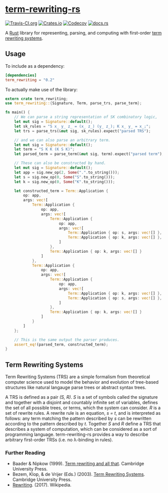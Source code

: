 # [term-rewriting-rs][0]

[![Travis-CI.org](https://img.shields.io/travis/joshrule/term-rewriting-rs.svg?maxAge=3600)](https://travis-ci.org/joshrule/term-rewriting-rs)
[![Crates.io](https://img.shields.io/crates/v/term_rewriting.svg?maxAge=3600)](https://crates.io/crates/term_rewriting)
[![Codecov](https://img.shields.io/codecov/c/github/joshrule/term-rewriting-rs.svg?maxAge=3600)](https://codecov.io/gh/joshrule/term-rewriting-rs)
[![docs.rs](https://docs.rs/term_rewriting/badge.svg)](https://docs.rs/term_rewriting)

A [Rust][1] library for representing, parsing, and computing with first-order [term rewriting systems][2].

## Usage

To include as a dependency:

```toml
[dependencies]
term_rewriting = "0.2"
```

To actually make use of the library:

```rust
extern crate term_rewriting;
use term_rewriting::{Signature, Term, parse_trs, parse_term};

fn main() {
    // We can parse a string representation of SK combinatory logic,
    let mut sig = Signature::default();
    let sk_rules = "S x_ y_ z_ = (x_ z_) (y_ z_); K x_ y_ = x_;";
    let trs = parse_trs(&mut sig, sk_rules).expect("parsed TRS");

    // and we can also parse an arbitrary term.
    let mut sig = Signature::default();
    let term = "S K K (K S K)";
    let parsed_term = parse_term(&mut sig, term).expect("parsed term");

    // These can also be constructed by hand.
    let mut sig = Signature::default();
    let app = sig.new_op(2, Some(".".to_string()));
    let s = sig.new_op(0, Some("S".to_string()));
    let k = sig.new_op(0, Some("K".to_string()));

    let constructed_term = Term::Application {
        op: app,
        args: vec![
            Term::Application {
                op: app,
                args: vec![
                    Term::Application {
                        op: app,
                        args: vec![
                            Term::Application { op: s, args: vec![] },
                            Term::Application { op: k, args: vec![] },
                        ]
                    },
                    Term::Application { op: k, args: vec![] }
                ]
            },
            Term::Application {
                op: app,
                args: vec![
                    Term::Application {
                        op: app,
                        args: vec![
                            Term::Application { op: k, args: vec![] },
                            Term::Application { op: s, args: vec![] },
                        ]
                    },
                    Term::Application { op: k, args: vec![] }
                ]
            }
        ]
    };

    // This is the same output the parser produces.
    assert_eq!(parsed_term, constructed_term);
}
```

## Term Rewriting Systems

Term Rewriting Systems (TRS) are a simple formalism from theoretical computer science used to model the behavior and evolution of tree-based structures like natural langauge parse trees or abstract syntax trees.

A TRS is defined as a pair _(S, R)_. _S_ is a set of symbols called the signature and together with a disjoint and countably infinite set of variables, defines the set of all possible trees, or terms, which the system can consider. _R_ is a set of rewrite rules. A rewrite rule is an equation, _s = t_, and is interpreted as follows: any term matching the pattern described by _s_ can be rewritten according to the pattern described by _t_. Together _S_ and _R_ define a TRS that describes a system of computation, which can be considered as a sort of programming language. term-rewriting-rs provides a way to describe arbitrary first-order TRSs (i.e. no λ-binding in rules).

### Further Reading

- Baader & Nipkow (1999). [Term rewriting and all that][ref.1]. Cambridge University Press.
- Bezem, Klop, & de Vrijer (Eds.) (2003). [Term Rewriting Systems][ref.2]. Cambridge University Press.
- [Rewriting][ref.3]. (2017). Wikipedia.

[0]: https://github.com/joshrule/term-rewriting-rs
     "term-rewriting-rs"
[1]: https://www.rust-lang.org
     "The Rust Programming Language"
[2]: https://en.wikipedia.org/wiki/Rewriting#Term_rewriting_systems
     "Wikipedia - Term Rewriting Systems"
[ref.1]: http://www.cambridge.org/us/academic/subjects/computer-science/programming-languages-and-applied-logic/term-rewriting-and-all
     "Term Rewriting and All That"
[ref.2]: http://www.cambridge.org/us/academic/subjects/computer-science/programming-languages-and-applied-logic/term-rewriting-systems
     "Term Rewriting Systems"
[ref.3]: https://en.wikipedia.org/wiki/Rewriting
     "Wikipedia - Rewriting"
